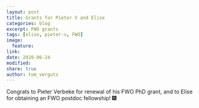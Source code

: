 ```yaml
---
layout: post
title: Grants for Pieter V and Elise
categories: blog
excerpt: FWO grants
tags: [elise, pieter-v, FWO]
image:
  feature:
link:
date: 2020-06-24 
modified:
share: true
author: tom_verguts
---
```


Congrats to Pieter Verbeke for renewal of his FWO PhD grant, and to Elise for obtaining an FWO postdoc fellowship! :fireworks: 
